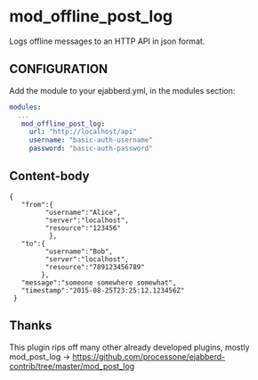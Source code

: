 # mod_offline_post_log 
Logs offline messages to an HTTP API in json format.


## CONFIGURATION

Add the module to your ejabberd.yml, in the modules section:

```yaml
modules:
  ...
   mod_offline_post_log:
     url: "http://localhost/api"
     username: "basic-auth-username"
     password: "basic-auth-password"
```

## Content-body

```
{  
   "from":{  
         "username":"Alice",
         "server":"localhost",
         "resource":"123456"
          },
   "to":{  
         "username":"Bob",
         "server":"localhost",
         "resource":"789123456789"
        },
   "message":"someone somewhere somewhat",
   "timestamp":"2015-08-25T23:25:12.123456Z"
 }
 ```

## Thanks

This plugin rips off many other already developed plugins, mostly mod_post_log ->
https://github.com/processone/ejabberd-contrib/tree/master/mod_post_log
